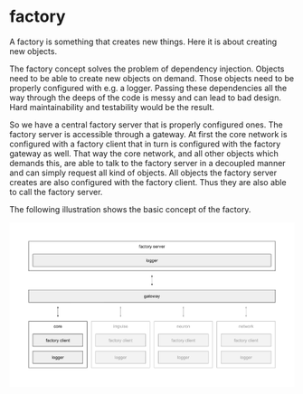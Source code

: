 # factory
A factory is something that creates new things. Here it is about creating new
objects.

The factory concept solves the problem of dependency injection.  Objects need
to be able to create new objects on demand. Those objects need to be properly
configured with e.g. a logger. Passing these dependencies all the way through
the deeps of the code is messy and can lead to bad design. Hard maintainability
and testability would be the result.

So we have a central factory server that is properly configured ones. The
factory server is accessible through a gateway. At first the core network is
configured with a factory client that in turn is configured with the factory
gateway as well. That way the core network, and all other objects which demands
this, are able to talk to the factory server in a decoupled manner and can
simply request all kind of objects. All objects the factory server creates are
also configured with the factory client. Thus they are also able to call the
factory server.

The following illustration shows the basic concept of the factory.

![factory](image/factory.png)
